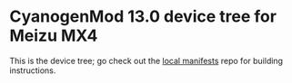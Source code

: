 # CyanogenMod 13.0 device tree for Meizu MX4

This is the device tree; go check out the [local manifests][manifests] repo
for building instructions.

[manifests]: https://github.com/xen0n/local_manifests_arale
